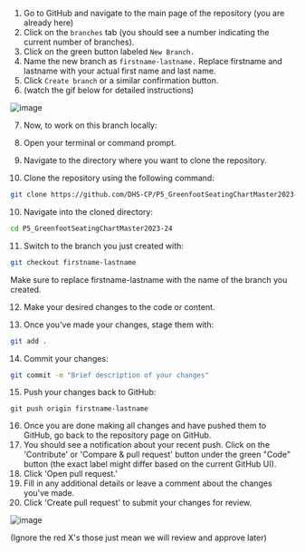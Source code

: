 1. Go to GitHub and navigate to the main page of the repository (you are already here)
2. Click on the `branches` tab (you should see a number indicating the current number of branches).
3. Click on the green button labeled `New Branch.`
4. Name the new branch as ``firstname-lastname.`` Replace firstname and lastname with your actual first name and last name.
5. Click `Create branch` or a similar confirmation button.
6. (watch the gif below for detailed instructions)

![image](https://im2.ezgif.com/tmp/ezgif-2-c6e2744805.gif)

7. Now, to work on this branch locally:

8. Open your terminal or command prompt.

9. Navigate to the directory where you want to clone the repository.

10. Clone the repository using the following command:
```bash
git clone https://github.com/DHS-CP/P5_GreenfootSeatingChartMaster2023-24.git
```
10. Navigate into the cloned directory:
```bash
cd P5_GreenfootSeatingChartMaster2023-24
```
11. Switch to the branch you just created with:
```bAsh
git checkout firstname-lastname
```
Make sure to replace firstname-lastname with the name of the branch you created.

12. Make your desired changes to the code or content.

13. Once you've made your changes, stage them with:
```bash
git add .
```
14. Commit your changes:
```bash
git commit -m "Brief description of your changes"
```
15. Push your changes back to GitHub:
```
git push origin firstname-lastname
```
16. Once you are done making all changes and have pushed them to GitHub, go back to the repository page on GitHub.
17. You should see a notification about your recent push. Click on the 'Contribute' or 'Compare & pull request' button under the green "Code" button (the exact label might differ based on the current GitHub UI).
18. Click 'Open pull request.'
19. Fill in any additional details or leave a comment about the changes you've made.
20. Click 'Create pull request' to submit your changes for review.

![image](https://im.ezgif.com/tmp/ezgif-1-8686549797.gif)

(Ignore the red X's those just mean we will review and approve later)
